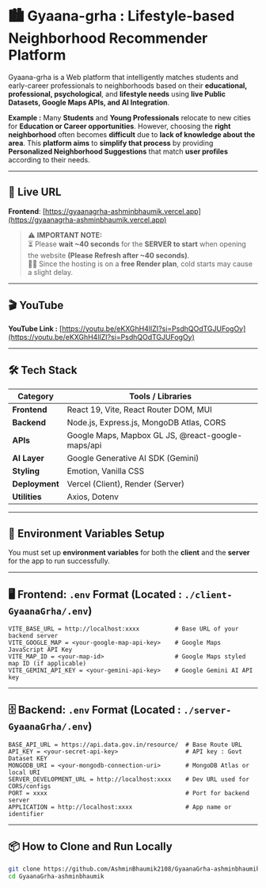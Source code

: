 # 🏙️ Gyaana-grha : Lifestyle-based Neighborhood Recommender Platform

Gyaana-grha is a Web platform that intelligently matches students and early-career professionals to neighborhoods based on their **educational, professional, psychological**, and **lifestyle needs** using **live Public Datasets, Google Maps APIs, and AI Integration**.

**Example :** Many **Students** and **Young Professionals** relocate to new cities for **Education or Career opportunities**. However, choosing the **right neighborhood** often becomes **difficult** due to **lack of knowledge about the area**. This **platform aims** to **simplify that process** by providing **Personalized Neighborhood Suggestions** that match **user profiles** according to their needs.

---

## 🔗 Live URL

**Frontend**: [https://gyaanagrha-ashminbhaumik.vercel.app](https://gyaanagrha-ashminbhaumik.vercel.app)

> ⚠️ **IMPORTANT NOTE:**  
> ⏳ Please **wait ~40 seconds** for the **SERVER to start** when opening the website **(Please Refresh after ~40 seconds)**.  
> 🧑‍💻 Since the hosting is on a **free Render plan**, cold starts may cause a slight delay.

---

## 🎬 YouTube

**YouTube Link :** [https://youtu.be/eKXGhH4lIZI?si=PsdhQOdTGJUFogOy](https://youtu.be/eKXGhH4lIZI?si=PsdhQOdTGJUFogOy)

---

## 🛠️ Tech Stack

| **Category**   | **Tools / Libraries**                             |
| -------------- | ------------------------------------------------- |
| **Frontend**   | React 19, Vite, React Router DOM, MUI             |
| **Backend**    | Node.js, Express.js, MongoDB Atlas, CORS          |
| **APIs**       | Google Maps, Mapbox GL JS, @react-google-maps/api |
| **AI Layer**   | Google Generative AI SDK (Gemini)                 |
| **Styling**    | Emotion, Vanilla CSS                              |
| **Deployment** | Vercel (Client), Render (Server)                  |
| **Utilities**  | Axios, Dotenv                                     |

---

## 🧩 Environment Variables Setup

You must set up **environment variables** for both the **client** and the **server** for the app to run successfully.

---

## 🖥️ Frontend: `.env` Format (Located : `./client-GyaanaGrha/.env`)

```env
VITE_BASE_URL = http://localhost:xxxx          # Base URL of your backend server
VITE_GOOGLE_MAP = <your-google-map-api-key>    # Google Maps JavaScript API Key
VITE_MAP_ID = <your-map-id>                    # Google Maps styled map ID (if applicable)
VITE_GEMINI_API_KEY = <your-gemini-api-key>    # Google Gemini AI API key
```

---

## 🗄️ Backend: `.env` Format (Located : `./server-GyaanaGrha/.env`)

```env
BASE_API_URL = https://api.data.gov.in/resource/  # Base Route URL
API_KEY = <your-secret-api-key>                   # API key : Govt Dataset KEY
MONGODB_URI = <your-mongodb-connection-uri>       # MongoDB Atlas or local URI
SERVER_DEVELOPMENT_URL = http://localhost:xxxx    # Dev URL used for CORS/configs
PORT = xxxx                                       # Port for backend server
APPLICATION = http://localhost:xxxx               # App name or identifier

```

---

## 📦 How to Clone and Run Locally

```bash
git clone https://github.com/AshminBhaumik2108/GyaanaGrha-ashminbhaumik.git
cd GyaanaGrha-ashminbhaumik


```
